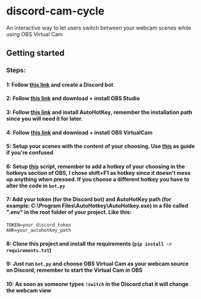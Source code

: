 # discord-cam-cycle
An interactive way to let users switch between your webcam scenes while using OBS Virtual Cam
## Getting started
### Steps:
#### 1: Follow [this link](https://www.freecodecamp.org/news/create-a-discord-bot-with-python/) and create a Discord bot
#### 2: Follow [this link](https://obsproject.com/) and download + install OBS Studio
#### 3: Follow [this link](https://www.autohotkey.com/) and install AutoHotKey, remember the installation path since you will need it for later.
#### 4: Follow [this link](https://obsproject.com/forum/resources/obs-virtualcam.539/) and download + install OBS VirtualCam
#### 5: Setup your scenes with the content of your choosing. Use [this](https://obsproject.com/wiki/Sources-Guide) as guide if you're confused
#### 6: Setup [this](https://github.com/SimonGZ/OBS-next-scene-hotkey) script, **remember to add a hotkey of your choosing in the hotkeys section of OBS, I chose shift+F1 as hotkey since it doesn't mess up anything when pressed. If you choose a different hotkey you have to alter the code in `bot.py`**
#### 7: Add your token (for the Discord bot) and AutoHotKey path (for example: C:\\Program Files\\AutoHotkey\\AutoHotkey.exe) in a file called ".env" in the root folder of your project. Like this:
```
TOKEN=your_discord_token
AHK=your_autohotkey_path
```
#### 8: Clone this project and install the requirements (`pip install -r requirements.txt`)
#### 9: Just run `bot.py` and choose OBS Virtual Cam as your webcam source on Discord, remember to start the Virtual Cam in OBS
#### 10: As soon as someone types `!switch` in the Discord chat it will change the webcam view
